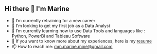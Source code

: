 ## Hi there 👋 I'm Marine

- 🔭 I’m currently retraining for a new career
- 💭 I'm looking to get my first job as a Data Analyst
- 🌱 I’m currently learning how to use Data Tools and languages like : Python, PowerBi and Tableau Software
- 📄 If you want to know more about my experiences, here is my [resume](https://github.com/MarineM-git/MarIneM-git/blob/main/Marine%20MINE_CV-2024.pdf)
- 📫 How to reach me: mm.marine.mine@gmail.com




<!--
**MarineM-git/MarIneM-git** is a ✨ _special_ ✨ repository because its `README.md` (this file) appears on your GitHub profile.

Here are some ideas to get you started:

- 🔭 I’m currently working on ...
- 🌱 I’m currently learning ...
- 👯 I’m looking to collaborate on ...
- 🤔 I’m looking for help with ...
- 💬 Ask me about ...
- 📫 How to reach me: ...
- 😄 Pronouns: ...
- ⚡ Fun fact: ...
-->
